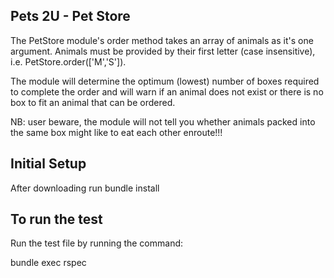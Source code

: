 ## Pets 2U - Pet Store

The PetStore module's order method takes an array of animals as it's one argument.
Animals must be provided by their first letter (case insensitive), i.e. PetStore.order(['M','S']).

The module will determine the optimum (lowest) number of boxes required to complete the order
and will warn if an animal does not exist or there is no box to fit an animal that can be ordered.

NB: user beware, the module will not tell you whether animals packed into the same box might like
to eat each other enroute!!!


## Initial Setup

After downloading run bundle install 


## To run the test

Run the test file by running the command:

bundle exec rspec
